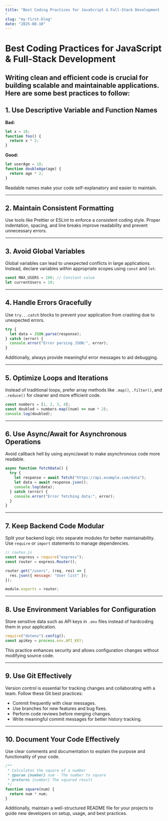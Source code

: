 ```yaml
---
title: "Best Coding Practices for JavaScript & Full-Stack Development
"
slug: "my-first-blog"
date: "2025-08-10"
---
```

# Best Coding Practices for JavaScript & Full-Stack Development

Writing clean and efficient code is crucial for building scalable and maintainable applications. Here are some best practices to follow:
---

## 1. Use Descriptive Variable and Function Names

**Bad:**

```js
let x = 10;
function foo() {
  return x * 2;
}
````

**Good:**

```js
let userAge = 10;
function doubleAge(age) {
  return age * 2;
}
```

Readable names make your code self-explanatory and easier to maintain.

---

## 2. Maintain Consistent Formatting

Use tools like Prettier or ESLint to enforce a consistent coding style. Proper indentation, spacing, and line breaks improve readability and prevent unnecessary errors.

---

## 3. Avoid Global Variables

Global variables can lead to unexpected conflicts in large applications. Instead, declare variables within appropriate scopes using `const` and `let`.

```js
const MAX_USERS = 100; // Constant value
let currentUsers = 10;
```

---

## 4. Handle Errors Gracefully

Use `try...catch` blocks to prevent your application from crashing due to unexpected errors.

```js
try {
  let data = JSON.parse(response);
} catch (error) {
  console.error("Error parsing JSON:", error);
}
```

Additionally, always provide meaningful error messages to aid debugging.

---

## 5. Optimize Loops and Iterations

Instead of traditional loops, prefer array methods like `.map()`, `.filter()`, and `.reduce()` for cleaner and more efficient code.

```js
const numbers = [1, 2, 3, 4];
const doubled = numbers.map((num) => num * 2);
console.log(doubled);
```

---

## 6. Use Async/Await for Asynchronous Operations

Avoid callback hell by using async/await to make asynchronous code more readable.

```js
async function fetchData() {
  try {
    let response = await fetch("https://api.example.com/data");
    let data = await response.json();
    console.log(data);
  } catch (error) {
    console.error("Error fetching data:", error);
  }
}
```

---

## 7. Keep Backend Code Modular

Split your backend logic into separate modules for better maintainability. Use `require` or `import` statements to manage dependencies.

```js
// routes.js
const express = require("express");
const router = express.Router();

router.get("/users", (req, res) => {
  res.json({ message: "User list" });
});

module.exports = router;
```

---

## 8. Use Environment Variables for Configuration

Store sensitive data such as API keys in `.env` files instead of hardcoding them in your application.

```js
require("dotenv").config();
const apiKey = process.env.API_KEY;
```

This practice enhances security and allows configuration changes without modifying source code.

---

## 9. Use Git Effectively

Version control is essential for tracking changes and collaborating with a team. Follow these Git best practices:

* Commit frequently with clear messages.
* Use branches for new features and bug fixes.
* Perform code reviews before merging changes.
* Write meaningful commit messages for better history tracking.

---

## 10. Document Your Code Effectively

Use clear comments and documentation to explain the purpose and functionality of your code.

```js
/**
 * Calculates the square of a number
 * @param {number} num - The number to square
 * @returns {number} The squared result
 */
function square(num) {
  return num * num;
}
```

Additionally, maintain a well-structured README file for your projects to guide new developers on setup, usage, and best practices.
